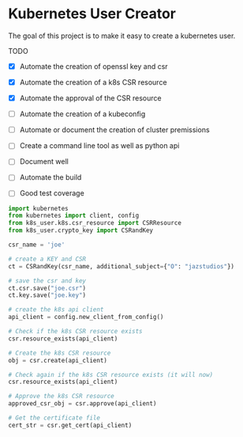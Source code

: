 # Kubernetes User Creator

The goal of this project is to make it easy to create a kubernetes user.

TODO
- [x] Automate the creation of openssl key and csr
- [x] Automate the creation of a k8s CSR resource
- [x] Automate the approval of the CSR resource
- [ ] Automate the creation of a kubeconfig 
- [ ] Automate or document the creation of cluster premissions
- [ ] Create a command line tool as well as python api
- [ ] Document well
- [ ] Automate the build
- [ ] Good test coverage



```python
import kubernetes
from kubernetes import client, config
from k8s_user.k8s.csr_resource import CSRResource
from k8s_user.crypto_key import CSRandKey

csr_name = 'joe'

# create a KEY and CSR
ct = CSRandKey(csr_name, additional_subject={"O": "jazstudios"})

# save the csr and key
ct.csr.save("joe.csr")
ct.key.save("joe.key")

# create the k8s api client
api_client = config.new_client_from_config()

# Check if the k8s CSR resource exists
csr.resource_exists(api_client)

# Create the k8s CSR resource
obj = csr.create(api_client)

# Check again if the k8s CSR resource exists (it will now)
csr.resource_exists(api_client)

# Approve the k8s CSR resource
approved_csr_obj = csr.approve(api_client)

# Get the certificate file
cert_str = csr.get_cert(api_client)
```
